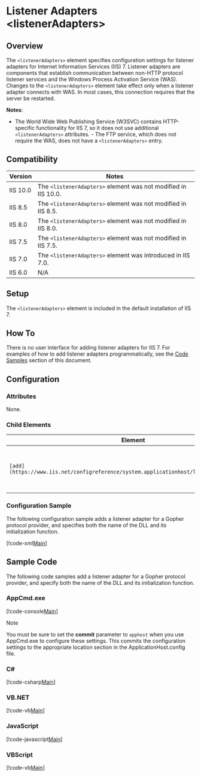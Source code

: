 Listener Adapters &lt;listenerAdapters&gt;
====================
<a id="001"></a>
## Overview

The `<listenerAdapters>` element specifies configuration settings for listener adapters for Internet Information Services (IIS) 7. Listener adapters are components that establish communication between non-HTTP protocol listener services and the Windows Process Activation Service (WAS). Changes to the `<listenerAdapters>` element take effect only when a listener adapter connects with WAS. In most cases, this connection requires that the server be restarted.

**Notes**:

- The World Wide Web Publishing Service (W3SVC) contains HTTP-specific functionality for IIS 7, so it does not use additional `<listenerAdapters>` attributes. - The FTP service, which does not require the WAS, does not have a `<listenerAdapters>` entry.

<a id="002"></a>
## Compatibility

| Version | Notes |
| --- | --- |
| IIS 10.0 | The `<listenerAdapters>` element was not modified in IIS 10.0. |
| IIS 8.5 | The `<listenerAdapters>` element was not modified in IIS 8.5. |
| IIS 8.0 | The `<listenerAdapters>` element was not modified in IIS 8.0. |
| IIS 7.5 | The `<listenerAdapters>` element was not modified in IIS 7.5. |
| IIS 7.0 | The `<listenerAdapters>` element was introduced in IIS 7.0. |
| IIS 6.0 | N/A |

<a id="003"></a>
## Setup

The `<listenerAdapters>` element is included in the default installation of IIS 7.

<a id="004"></a>
## How To

There is no user interface for adding listener adapters for IIS 7. For examples of how to add listener adapters programmatically, see the [Code Samples](#006) section of this document.

<a id="005"></a>
## Configuration

### Attributes

None.

### Child Elements

| Element | Description |
| --- | --- |
| `[add](https://www.iis.net/configreference/system.applicationhost/listeneradapters/add)` | Optional element. Specifies the configuration for a listener adapter. |

### Configuration Sample

The following configuration sample adds a listener adapter for a Gopher protocol provider, and specifies both the name of the DLL and its initialization function.

[!code-xml[Main](index/samples/sample1.xml)]

<a id="006"></a>
## Sample Code

The following code samples add a listener adapter for a Gopher protocol provider, and specify both the name of the DLL and its initialization function.

### AppCmd.exe

[!code-console[Main](index/samples/sample2.cmd)]

> [!NOTE]
> You must be sure to set the **commit** parameter to `apphost` when you use AppCmd.exe to configure these settings. This commits the configuration settings to the appropriate location section in the ApplicationHost.config file.

### C#

[!code-csharp[Main](index/samples/sample3.cs)]

### VB.NET

[!code-vb[Main](index/samples/sample4.vb)]

### JavaScript

[!code-javascript[Main](index/samples/sample5.js)]

### VBScript

[!code-vb[Main](index/samples/sample6.vb)]